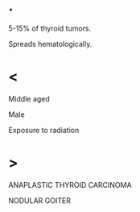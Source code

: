 # .

5-15% of thyroid tumors.

Spreads hematologically.

# <

Middle aged

Male

Exposure to radiation

# >

ANAPLASTIC THYROID CARCINOMA

NODULAR GOITER
